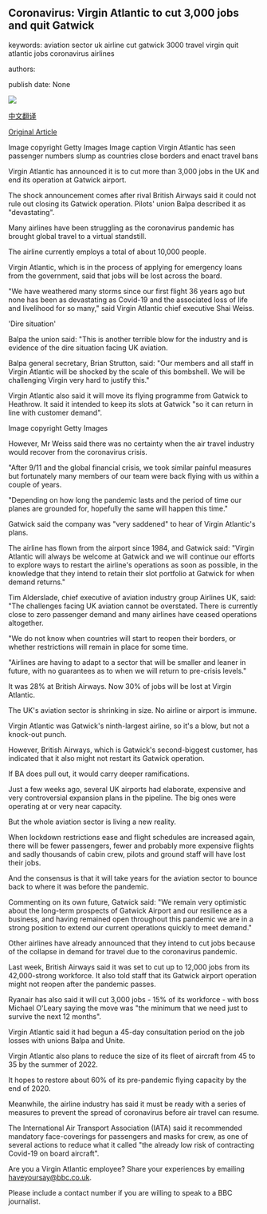 ## Coronavirus: Virgin Atlantic to cut 3,000 jobs and quit Gatwick

keywords: aviation sector uk airline cut gatwick 3000 travel virgin quit atlantic jobs coronavirus airlines

authors: 

publish date: None

![](https://ichef.bbci.co.uk/news/1024/branded_news/905B/production/_111955963__100009242_gettyimages-613946528.jpg)

[中文翻译](Coronavirus%3A%20Virgin%20Atlantic%20to%20cut%203%2C000%20jobs%20and%20quit%20Gatwick_zh.md)

[Original Article](https://www.bbc.com/news/business-52542038)

Image copyright Getty Images Image caption Virgin Atlantic has seen passenger numbers slump as countries close borders and enact travel bans

Virgin Atlantic has announced it is to cut more than 3,000 jobs in the UK and end its operation at Gatwick airport.

The shock announcement comes after rival British Airways said it could not rule out closing its Gatwick operation. Pilots' union Balpa described it as "devastating".

Many airlines have been struggling as the coronavirus pandemic has brought global travel to a virtual standstill.

The airline currently employs a total of about 10,000 people.

Virgin Atlantic, which is in the process of applying for emergency loans from the government, said that jobs will be lost across the board.

"We have weathered many storms since our first flight 36 years ago but none has been as devastating as Covid-19 and the associated loss of life and livelihood for so many," said Virgin Atlantic chief executive Shai Weiss.

'Dire situation'

Balpa the union said: "This is another terrible blow for the industry and is evidence of the dire situation facing UK aviation.

Balpa general secretary, Brian Strutton, said: "Our members and all staff in Virgin Atlantic will be shocked by the scale of this bombshell. We will be challenging Virgin very hard to justify this."

Virgin Atlantic also said it will move its flying programme from Gatwick to Heathrow. It said it intended to keep its slots at Gatwick "so it can return in line with customer demand".

Image copyright Getty Images

However, Mr Weiss said there was no certainty when the air travel industry would recover from the coronavirus crisis.

"After 9/11 and the global financial crisis, we took similar painful measures but fortunately many members of our team were back flying with us within a couple of years.

"Depending on how long the pandemic lasts and the period of time our planes are grounded for, hopefully the same will happen this time."

Gatwick said the company was "very saddened" to hear of Virgin Atlantic's plans.

The airline has flown from the airport since 1984, and Gatwick said: "Virgin Atlantic will always be welcome at Gatwick and we will continue our efforts to explore ways to restart the airline's operations as soon as possible, in the knowledge that they intend to retain their slot portfolio at Gatwick for when demand returns."

Tim Alderslade, chief executive of aviation industry group Airlines UK, said: "The challenges facing UK aviation cannot be overstated. There is currently close to zero passenger demand and many airlines have ceased operations altogether.

"We do not know when countries will start to reopen their borders, or whether restrictions will remain in place for some time.

"Airlines are having to adapt to a sector that will be smaller and leaner in future, with no guarantees as to when we will return to pre-crisis levels."

It was 28% at British Airways. Now 30% of jobs will be lost at Virgin Atlantic.

The UK's aviation sector is shrinking in size. No airline or airport is immune.

Virgin Atlantic was Gatwick's ninth-largest airline, so it's a blow, but not a knock-out punch.

However, British Airways, which is Gatwick's second-biggest customer, has indicated that it also might not restart its Gatwick operation.

If BA does pull out, it would carry deeper ramifications.

Just a few weeks ago, several UK airports had elaborate, expensive and very controversial expansion plans in the pipeline. The big ones were operating at or very near capacity.

But the whole aviation sector is living a new reality.

When lockdown restrictions ease and flight schedules are increased again, there will be fewer passengers, fewer and probably more expensive flights and sadly thousands of cabin crew, pilots and ground staff will have lost their jobs.

And the consensus is that it will take years for the aviation sector to bounce back to where it was before the pandemic.

Commenting on its own future, Gatwick said: "We remain very optimistic about the long-term prospects of Gatwick Airport and our resilience as a business, and having remained open throughout this pandemic we are in a strong position to extend our current operations quickly to meet demand."

Other airlines have already announced that they intend to cut jobs because of the collapse in demand for travel due to the coronavirus pandemic.

Last week, British Airways said it was set to cut up to 12,000 jobs from its 42,000-strong workforce. It also told staff that its Gatwick airport operation might not reopen after the pandemic passes.

Ryanair has also said it will cut 3,000 jobs - 15% of its workforce - with boss Michael O'Leary saying the move was "the minimum that we need just to survive the next 12 months".

Virgin Atlantic said it had begun a 45-day consultation period on the job losses with unions Balpa and Unite.

Virgin Atlantic also plans to reduce the size of its fleet of aircraft from 45 to 35 by the summer of 2022.

It hopes to restore about 60% of its pre-pandemic flying capacity by the end of 2020.

Meanwhile, the airline industry has said it must be ready with a series of measures to prevent the spread of coronavirus before air travel can resume.

The International Air Transport Association (IATA) said it recommended mandatory face-coverings for passengers and masks for crew, as one of several actions to reduce what it called "the already low risk of contracting Covid-19 on board aircraft".

Are you a Virgin Atlantic employee? Share your experiences by emailing haveyoursay@bbc.co.uk.

Please include a contact number if you are willing to speak to a BBC journalist.